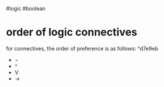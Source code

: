 #logic #boolean 
# order of logic connectives
for connectives, the order of preference is as follows: ^d7e9eb
+ ¬
+ ^
+ V
+ ->